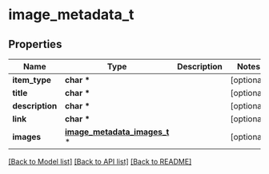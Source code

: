 # image_metadata_t

## Properties
Name | Type | Description | Notes
------------ | ------------- | ------------- | -------------
**item_type** | **char \*** |  | [optional] 
**title** | **char \*** |  | [optional] 
**description** | **char \*** |  | [optional] 
**link** | **char \*** |  | [optional] 
**images** | [**image_metadata_images_t**](image_metadata_images.md) \* |  | [optional] 

[[Back to Model list]](../README.md#documentation-for-models) [[Back to API list]](../README.md#documentation-for-api-endpoints) [[Back to README]](../README.md)


